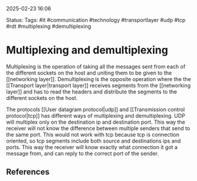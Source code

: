 2025-02-23 16:06

Status:
Tags: #it #communication #technology #transportlayer #udp #tcp #rdt #multiplexing #demultiplexing

# Multiplexing and demultiplexing

Multiplexing is the operation of taking all the messages sent from each of the different sockets on the host and uniting them to be given to the [[networking layer]]. Demultiplexing is the opposite operation where the the [[Transport layer|transport layer]] receives segments from the [[networking layer]] and has to read the headers and distribute the segments to the different sockets on the host. 

The protocols [[User datagram protocol|udp]] and [[Transmission control protocol|tcp]] has different ways of multiplexing and demultiplexing. UDP will multiplex only on the destination ip and destination port. This way the receiver will not know the difference between multiple senders that send to the same port. This would not work with tcp because tcp is connection oriented, so tcp segments include both source and destinations ips and ports. This way the receiver will know exactly what connection it got a message from, and can reply to the correct port of the sender. 





## References